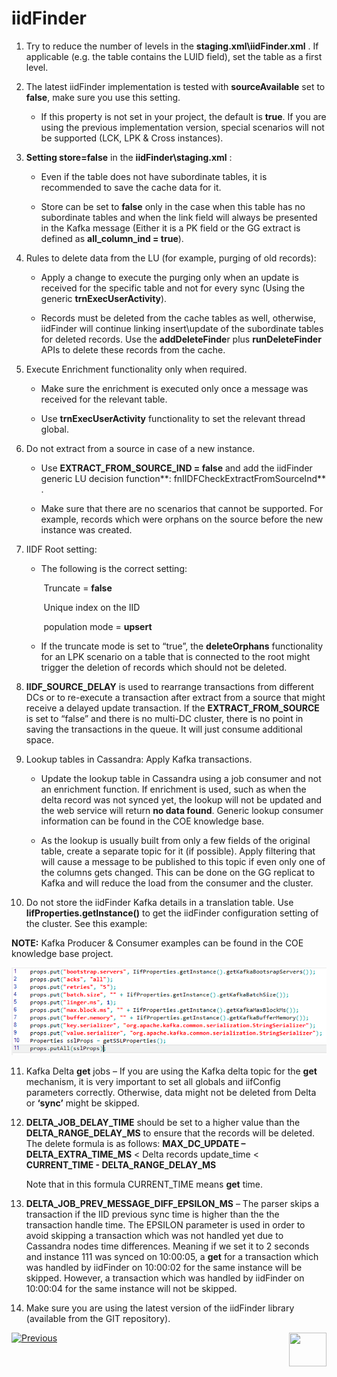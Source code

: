 # iidFinder

1. Try to reduce the number of levels in the **staging.xml\iidFinder.xml** . If applicable (e.g. the table contains the LUID field), set the table as a first level. 

2. The latest iidFinder implementation is tested with **sourceAvailable** set to **false**, make sure you use this setting. 

    * If this property is not set in your project, the default is **true**. If you are using the previous implementation version, special scenarios will not be supported (LCK, LPK & Cross instances). 

3. **Setting store=false** in the **iidFinder\staging.xml** :

    * Even if the table does not have subordinate tables, it is recommended to save the cache data for it. 

    * Store can be set to **false** only in the case when this table has no subordinate tables and when the link field will always be presented in the Kafka message (Either it is a PK field or the GG extract is defined as **all_column_ind = true**).

4. Rules to delete data from the LU (for example, purging of old records):  

    * Apply a change to execute the purging only when an update is received for the specific table and not for every sync (Using the generic **trnExecUserActivity**).

    * Records must be deleted from the cache tables as well, otherwise, iidFinder will continue linking insert\update of the subordinate tables for deleted records. Use the **addDeleteFinde**r plus **runDeleteFinder** APIs to delete these records from the cache.

5. Execute Enrichment functionality only when required. 

    * Make sure the enrichment is executed only once a message was received for the relevant table.

    * Use **trnExecUserActivity** functionality to set the relevant thread global. 

6. Do not extract from a source in case of a new instance. 

    * Use **EXTRACT_FROM_SOURCE_IND = false** and add the iidFinder generic LU decision function**: fnIIDFCheckExtractFromSourceInd** .

    * Make sure that there are no scenarios that cannot be supported. For example, records which were orphans on the source before the new instance was created. 

7. IIDF Root setting: 

   * The following is the correct setting:

       ​	 Truncate = **false**

       ​	 Unique index on the IID

       ​	 population mode = **upsert**

   * If the truncate mode is set to “true”, the **deleteOrphans** functionality for an LPK scenario on a table that is connected to the root might trigger the deletion of records which should not be deleted.  

8. **IIDF_SOURCE_DELAY** is used to rearrange transactions from different DCs or to re-execute a transaction after extract from a source that might receive a delayed update transaction. If the **EXTRACT_FROM_SOURCE** is set to “false” and there is no multi-DC cluster, there is no point in saving the transactions in the queue. It will just consume additional space.

9. Lookup tables in Cassandra: Apply Kafka transactions. 

   * Update the lookup table in Cassandra using a job consumer and not an enrichment function. If enrichment is used, such as when the delta record was not synced yet, the lookup will not be updated and the web service will return **no data found**. Generic lookup consumer information can be found in the COE knowledge base.

   * As the lookup is usually built from only a few fields of the original table, create a separate topic for it (if possible). Apply  filtering that will cause a message to be published to this topic if even only one of the columns gets changed. This can be done on the GG replicat to Kafka and will reduce the load from the consumer and the cluster.

10. Do not store the iidFinder Kafka details in a translation table. Use **IifProperties.getInstance()** to get the iidFinder configuration setting of the cluster. See this example: 

   **NOTE:** Kafka Producer & Consumer examples can be found in the COE knowledge base project. 


![image](images/best_practice_iid_finder.png)

11. Kafka Delta **get** jobs – If you are using the Kafka delta topic for the **get** mechanism, it is very important to set all globals and iifConfig parameters correctly. Otherwise, data might not be deleted from Delta or **‘sync’** might be skipped.

12. **DELTA_JOB_DELAY_TIME** should be set to a higher value than the **DELTA_RANGE_DELAY_MS** to ensure that the records will be deleted. The delete formula is as follows: 
     	**MAX_DC_UPDATE – DELTA_EXTRA_TIME_MS** < Delta records update_time  <  **CURRENT_TIME - DELTA_RANGE_DELAY_MS**

    Note that in this formula CURRENT_TIME means **get** time.

13. **DELTA_JOB_PREV_MESSAGE_DIFF_EPSILON_MS** – The parser skips a transaction if the IID previous sync time is higher than the the transaction handle time. The EPSILON parameter is used in order to avoid skipping a transaction which was not handled yet due to Cassandra nodes time differences. Meaning if we set it to 2 seconds and instance 111 was synced on 10:00:05, a **get** for a transaction which was handled by iidFinder on 10:00:02 for the same instance will be skipped. However, a transaction which was handled by iidFinder on 10:00:04 for the same instance will not be skipped.

14. Make sure you are using the latest version of the iidFinder library (available from the GIT repository).  


[![Previous](/articles/images/Previous.png)](/articles/COE/Fabric_Implementation_Best_Practices/best_practice_kafka.md) [<img align="right" width="60" height="54" src="/articles/images/Next.png">](/articles/COE/Fabric_Implementation_Best_Practices/best_practice_security.md)
